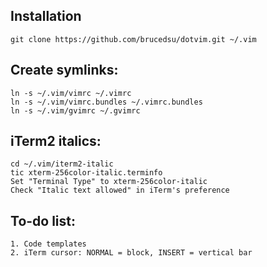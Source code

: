 ## Installation

    git clone https://github.com/brucedsu/dotvim.git ~/.vim

## Create symlinks:

    ln -s ~/.vim/vimrc ~/.vimrc
    ln -s ~/.vim/vimrc.bundles ~/.vimrc.bundles
    ln -s ~/.vim/gvimrc ~/.gvimrc

## iTerm2 italics:

    cd ~/.vim/iterm2-italic
    tic xterm-256color-italic.terminfo
    Set "Terminal Type" to xterm-256color-italic
    Check "Italic text allowed" in iTerm's preference

## To-do list:

    1. Code templates
    2. iTerm cursor: NORMAL = block, INSERT = vertical bar
